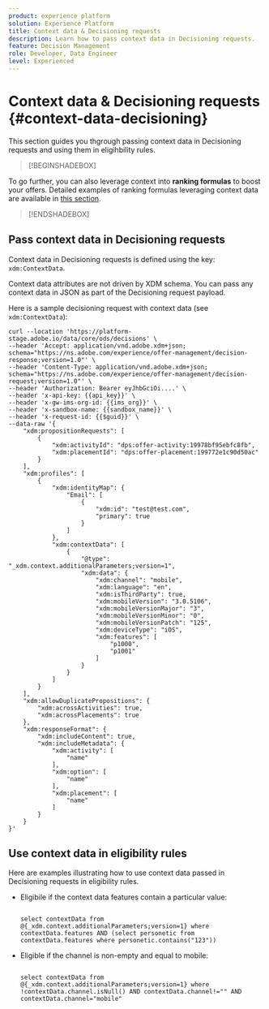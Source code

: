 ```yaml
---
product: experience platform
solution: Experience Platform
title: Context data & Decisioning requests
description: Learn how to pass context data in Decisioning requests.
feature: Decision Management
role: Developer, Data Engineer
level: Experienced
---
```


# Context data & Decisioning requests {#context-data-decisioning}

This section guides you thgrough passing context data in Decisioning requests and using them in eligihbility rules. 

>[!BEGINSHADEBOX]

To go further, you can also leverage context into **ranking formulas** to boost your offers. Detailed examples of ranking formulas leveraging context data are available in [this section](../offers/ranking/create-ranking-formulas.md#context-data).

>[!ENDSHADEBOX]

## Pass context data in Decisioning requests

Context data in Decisioning requests is defined using the key: `xdm:ContextData`.

Context data attributes are not driven by XDM schema. You can pass any context data in JSON as part of the Decisioning request payload.

Here is a sample decisioning request with context data (see `xdm:ContextData`):

```
curl --location 'https://platform-stage.adobe.io/data/core/ods/decisions' \
--header 'Accept: application/vnd.adobe.xdm+json; schema="https://ns.adobe.com/experience/offer-management/decision-response;version=1.0"' \
--header 'Content-Type: application/vnd.adobe.xdm+json; schema="https://ns.adobe.com/experience/offer-management/decision-request;version=1.0"' \
--header 'Authorization: Bearer eyJhbGciOi....' \
--header 'x-api-key: {{api_key}}' \
--header 'x-gw-ims-org-id: {{ims_org}}' \
--header 'x-sandbox-name: {{sandbox_name}}' \
--header 'x-request-id: {{$guid}}' \
--data-raw '{
    "xdm:propositionRequests": [
        {
            "xdm:activityId": "dps:offer-activity:19978bf95ebfc8fb",
            "xdm:placementId": "dps:offer-placement:199772e1c90d50ac"
        }
    ],
    "xdm:profiles": [
        {
            "xdm:identityMap": {
                "Email": [
                    {
                        "xdm:id": "test@test.com",
                        "primary": true
                    }
                ]
            },
            "xdm:contextData": [
                {
                    "@type": "_xdm.context.additionalParameters;version=1",
                    "xdm:data": {
                        "xdm:channel": "mobile",
                        "xdm:language": "en",
                        "xdm:isThirdParty": true,
                        "xdm:mobileVersion": "3.0.5106",
                        "xdm:mobileVersionMajor": "3",
                        "xdm:mobileVersionMinor": "0",
                        "xdm:mobileVersionPatch": "125",
                        "xdm:deviceType": "iOS",
                        "xdm:features": [
                            "p1000",
                            "p1001"
                        ]
                    }
                }
            ]
        }
    ],
    "xdm:allowDuplicatePropositions": {
        "xdm:acrossActivities": true,
        "xdm:acrossPlacements": true
    },
    "xdm:responseFormat": {
        "xdm:includeContent": true,
        "xdm:includeMetadata": {
            "xdm:activity": [
                "name"
            ],
            "xdm:option": [
                "name"
            ],
            "xdm:placement": [
                "name"
            ]
        }
    }
}'
```

## Use context data in eligibility rules

Here are examples illustrating how to use context data passed in Decisioning requests in eligibility rules.

* Eligibile if the context data features contain a particular value:

    ```
    
    select contextData from @{_xdm.context.additionalParameters;version=1} where contextData.features AND (select personetic from contextData.features where personetic.contains("123"))

    ```

*  Eligible if the channel is non-empty and equal to mobile:

    ```

    select contextData from @{_xdm.context.additionalParameters;version=1} where !contextData.channel.isNull() AND contextData.channel!="" AND contextData.channel="mobile"

    ```
